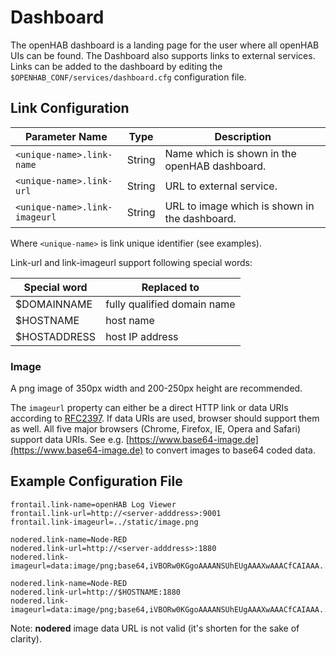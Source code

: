 # Dashboard

The openHAB dashboard is a landing page for the user where all openHAB UIs can be found.
The Dashboard also supports links to external services.
Links can be added to the dashboard by editing the `$OPENHAB_CONF/services/dashboard.cfg` configuration file.

## Link Configuration

| Parameter Name                | Type    | Description                                   |
|-------------------------------|---------|-----------------------------------------------|
| `<unique-name>.link-name`     | String  | Name which is shown in the openHAB dashboard. |
| `<unique-name>.link-url`      | String  | URL to external service.                      |
| `<unique-name>.link-imageurl` | String  | URL to image which is shown in the dashboard. |

Where `<unique-name>` is link unique identifier (see examples).

Link-url and link-imageurl support following special words:

| Special word                | Replaced to                  |
|-----------------------------|------------------------------|
| $DOMAINNAME                 | fully qualified domain name  |
| $HOSTNAME                   | host name                    |
| $HOSTADDRESS                | host IP address              |


### Image

A png image of 350px width and 200-250px height are recommended.

The `imageurl` property can either be a direct HTTP link or data URIs according to [RFC2397](https://tools.ietf.org/html/rfc2397). If data URIs are used, browser should support them as well. All five major browsers (Chrome, Firefox, IE, Opera and Safari) support data URIs. See e.g. [https://www.base64-image.de](https://www.base64-image.de) to convert images to base64 coded data. 

## Example Configuration File

```
frontail.link-name=openHAB Log Viewer
frontail.link-url=http://<server-adddress>:9001
frontail.link-imageurl=../static/image.png

nodered.link-name=Node-RED
nodered.link-url=http://<server-adddress>:1880
nodered.link-imageurl=data:image/png;base64,iVBORw0KGgoAAAANSUhEUgAAAXwAAACfCAIAAA...QmCC

nodered.link-name=Node-RED
nodered.link-url=http://$HOSTNAME:1880
nodered.link-imageurl=data:image/png;base64,iVBORw0KGgoAAAANSUhEUgAAAXwAAACfCAIAAA...QmCC

```

Note: **nodered** image data URL is not valid (it's shorten for the sake of clarity).
